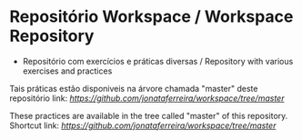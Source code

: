 # Repositório Workspace / Workspace Repository

- Repositório com exercícios e práticas diversas / Repository with various exercises and practices


Tais práticas estão disponiveis na árvore chamada "master" deste repositório 
link: *https://github.com/jonataferreira/workspace/tree/master*


These practices are available in the tree called "master" of this repository.
Shortcut link: *https://github.com/jonataferreira/workspace/tree/master* 
